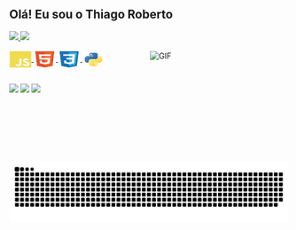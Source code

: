 ## Olá! Eu sou o Thiago Roberto
 <div>
  <a href="https://github.com/Thialves02">
  <img height="185em" src="https://github-readme-stats.vercel.app/api?username=ThiAlves02&show_icons=true&theme=midnight-purple&include_all_commits=true&count_private=true"/>
  <img height="185em" src="https://github-readme-stats.vercel.app/api/top-langs/?username=ThiAlves02&layout=compact&langs_count=16&theme=midnight-purple"/>
</div>
<div style="display: inline_block"><br>
  <img align="center" alt="Rafa-Js" height="30" width="40" src="https://raw.githubusercontent.com/devicons/devicon/master/icons/javascript/javascript-plain.svg">
  <img align="center" alt="Rafa-HTML" height="30" width="40" src="https://raw.githubusercontent.com/devicons/devicon/master/icons/html5/html5-original.svg">
  <img align="center" alt="Rafa-CSS" height="30" width="40" src="https://raw.githubusercontent.com/devicons/devicon/master/icons/css3/css3-original.svg">
  <img align="center" alt="Rafa-Python" height="30" width="40" src="https://raw.githubusercontent.com/devicons/devicon/master/icons/python/python-original.svg">
  <img align="right" alt="GIF" height="200" width="250" src="https://cdn.dribbble.com/users/31664/screenshots/3914969/dribbble.gif">
</div>
  
  ##
 
<div> 
  <a href="https://www.instagram.com/thi_alvezz/" target="_blank"><img src="https://img.shields.io/badge/-Instagram-%23E4405F?style=for-the-badge&logo=instagram&logoColor=white" target="_blank"></a>
  <a href = "mailto: thiago.ralves02@gmail.com"><img src="https://img.shields.io/badge/-Gmail-%23333?style=for-the-badge&logo=gmail&logoColor=white" target="_blank"></a>
  <a href="https://www.linkedin.com/in/thi02rob/" target="_blank"><img src="https://img.shields.io/badge/-LinkedIn-%230077B5?style=for-the-badge&logo=linkedin&logoColor=white" target="_blank"></a> 
 
  ![Snake animation](https://github.com/ThiAlves02/ThiAlves02/blob/output/github-contribution-grid-snake.svg)
 
</div>
